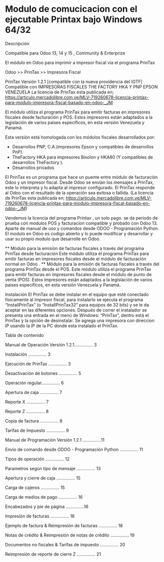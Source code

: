# Modulo de comucicacion con el ejecutable Printax bajo Windows 64/32

Descripción

Compatible para Odoo 13, 14 y 15 , Community & Enterprize

El módulo en Odoo para imprimir a impresor fiscal via el programa PrinTax

Odoo >> PrinTax >> Impresora Fiscal

PrinTax Versión 1.2.1 [compatible con la nueva providencia del IGTF]
Compatible con IMPRESORAS FISCALES THE FACTORY HKA Y PNP EPSON VENEZUELA
La licencia de PrinTax esta publicada en; https://articulo.mercadolibre.com.ve/MLV-719260678-licencia-printax-para-modulo-impresora-fiscal-basado-en-odoo-_JM

El módulo utiliza el programa PrinTax para emitir facturas en impresores fiscales desde
facturación y POS. Estos impresores están adaptados a la legislación de
varios paises específicos, en esta versión Venezuela y Panamá.

Esta versión está homologada con los módulos fiscales desarrollados por:
- Desarrollos PNP, C.A.(impresores Epson y compatibles de desarrollos PnP).
- TheFactory HKA para impresores Bixolon y HKA80 (Y compatibles de desarrollos TheFactory ).
- Desarrollos privados



El PrinTax es un programa que hace un puente entre módulo de facturación Odoo y un impresor fiscal. Desde Odoo se envían los mensajes a PrinTax, este lo interpreta y lo adapta al impresor configurado. El PrinTax responde al Odoo con el resultado de la operación sea exitosa o fallida. (La licencia de PrinTax esta publicada en; https://articulo.mercadolibre.com.ve/MLV-719260678-licencia-printax-para-modulo-impresora-fiscal-basado-en-odoo-_JM)

Vendemos la licencia del programa Printax , un solo pago. se da periodo de prueba con modulos POS y facturacion compatible y probado con Odoo 13. Aparte de manual de uso y comandos desde ODOO - Programación Python. El modulo en Odoo es codigo abierto y lo puede modificar y desarrollar y usar su propio modulo que desarrolle en Odoo.

** Módulo para la emisión de facturas fiscales a través del programa PrinTax desde facturación
Este módulo utiliza el programa PrinTax para emitir facturas en impresores fiscales desde el módulo de facturación normal en Odoo
.
** Módulo para la emisión de facturas fiscales a través del programa PrinTax desde el POS.
Este módulo utiliza el programa PrinTax para emitir facturas en impresores fiscales desde el módulo de punto de venta (POS). Estos impresores están adaptados a la legislación de varios paises específicos, en esta versión Venezuela y Panamá.



Instalación
El PrinTax se debe instalar en el equipo que esté conectado físicamente al impresor fiscal, para instalarlo se ejecuta el programa “InstallPrinTax” (o “InstallPrinTax32” para equipos de 32 bits) y se le da aceptar en las diferentes opciones. Después de correr el instalador se presenta una entrada en el menú de Windows: “PrinTax”, dentro está el PrinTax y la opción de desinstalar.
Se agrega una impresora con direccion IP usando la IP de la PC donde esta instalado el PrinTax.

Tabla de contenido

Manual de Operación Versión 1.2.1............... 3

Instalación ............... 3

Ejecución de PrinTax ............... 3

Desactivación de botones ............... 5

Operación regular............... 6

Apertura de caja ............... 7

Reporte X ............... 7

Reporte Z ............... 8

Copia de factura ............... 8

Tarifas de Impuesto ............... 9

Manual de Programación Versión 1.2.1 ...............11

Envío de comando desde ODOO - Programación Python ............... 11

Tipos de operación ............... 12

Parametros según tipo de mensaje ............... 13

Apertura y cierre de caja ............... 15

Carga de cajeros ............... 15

Carga de medios de pago ............... 16

Encabezados y pie de página ...............16

Impresión de facturas ............... 16

Ejemplo de factura & Reimpresión de facturas ............... 18

Notas de crédito & Reimpresión de notas de crédito ............... 19

Documentos no fiscales & Tarifas de impuesto ............... 20

Reimpresión de reporte de cierre Z ............... 21
